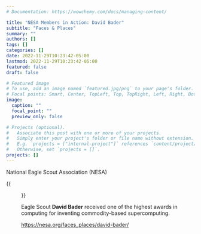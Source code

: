 ```yaml
---
# Documentation: https://wowchemy.com/docs/managing-content/

title: "NESA Members in Action: David Bader"
subtitle: "Faces & Places"
summary: ""
authors: []
tags: []
categories: []
date: 2022-11-29T10:23:42-05:00
lastmod: 2022-11-29T10:23:42-05:00
featured: false
draft: false

# Featured image
# To use, add an image named `featured.jpg/png` to your page's folder.
# Focal points: Smart, Center, TopLeft, Top, TopRight, Left, Right, BottomLeft, Bottom, BottomRight.
image:
  caption: ""
  focal_point: ""
  preview_only: false

# Projects (optional).
#   Associate this post with one or more of your projects.
#   Simply enter your project's folder or file name without extension.
#   E.g. `projects = ["internal-project"]` references `content/project/deep-learning/index.md`.
#   Otherwise, set `projects = []`.
projects: []
---
```


National Eagle Scout Association (NESA)

{{<figure src="2022-09-16_Bader_David.jpg" caption="David Bader (1985)">}}

Eagle Scout **David Bader** received one of the highest awards in computing for inventing commodity-based supercomputing.

https://nesa.org/faces_places/david-bader/
